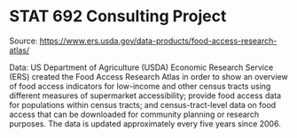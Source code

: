 # STAT 692 Consulting Project

Source: https://www.ers.usda.gov/data-products/food-access-research-atlas/ 

Data: US Department of Agriculture (USDA) Economic Research Service (ERS) created the Food Access Research Atlas in order to show an overview of food access indicators for low-income and other census tracts using different measures of supermarket accessibility; provide food access data for populations within census tracts; and census-tract-level data on food access that can be downloaded for community planning or research purposes. The data is updated approximately every five years since 2006. 
